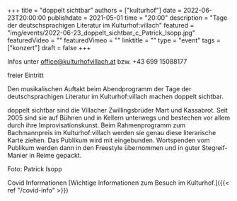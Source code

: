 +++
title = "doppelt sichtbar"
authors = ["kulturhof"]
date = 2022-06-23T20:00:00
publishdate = 2021-05-01
time = "20:00"
description = "Tage der deutschsprachigen Literatur im Kulturhof:villach"
featured = "img/events/2022-06-23_doppelt_sichtbar_c_Patrick_Isopp.jpg"
featuredVideo = ""
featuredVimeo = ""
linktitle = ""
type = "event"
tags = ["konzert"]
draft = false
+++

Infos unter office@kulturhofvillach.at bzw. +43 699 15088177

freier Eintritt

Den musikalischen Auftakt beim Abendprogramm der Tage der deutschsprachigen Literatur im Kulturhof:villach machen doppelt sichtbar.

doppelt sichtbar sind die Villacher Zwillingsbrüder Mart und Kassabrot. Seit 2005 sind sie auf Bühnen und in Kellern unterwegs und bestechen vor allem durch ihre Improvisationskunst.
Beim Rahmenprogramm zum Bachmannpreis im Kulturhof:villach werden sie genau diese literarische Karte ziehen. Das Publikum wird mit eingebunden. Wortspenden vom Publikum werden dann in den Freestyle übernommen und in guter Stegreif-Manier in Reime gepackt.

Foto: Patrick Isopp

Covid Informationen
[Wichtige Informationen zum Besuch im Kulturhof.]({{< ref "/covid-info" >}})
